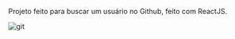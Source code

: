 Projeto feito para buscar um usuário no Github, feito com ReactJS.

![git](https://user-images.githubusercontent.com/57547112/88873850-07203c80-d1f4-11ea-8c8f-618dc2a4c574.png)
